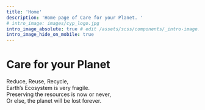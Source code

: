 ```yaml
---
title: 'Home'
description: 'Home page of Care for your Planet. '
# intro_image: images/cyp_logo.jpg
intro_image_absolute: true # edit /assets/scss/components/_intro-image.scss for full control
intro_image_hide_on_mobile: true
---
```


# Care for your Planet

Reduce, Reuse, Recycle,  
Earth’s Ecosystem is very fragile.  
Preserving the resources is now or never,  
Or else, the planet will be lost forever.  

